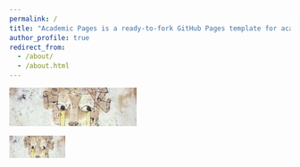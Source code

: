 ```yaml
---
permalink: /
title: "Academic Pages is a ready-to-fork GitHub Pages template for academic personal websites"
author_profile: true
redirect_from: 
  - /about/
  - /about.html
---
```


![FOTO](/images/Klee,_Angelus_novus.png)

<img src="https://github.com/nicolas-izquierdo/nicolas-izquierdo.github.io/blob/7d6098351435d2f589949a699f27435e3da3ef23/images/Klee%2C_Angelus_novus.png" width="100" height="40">

